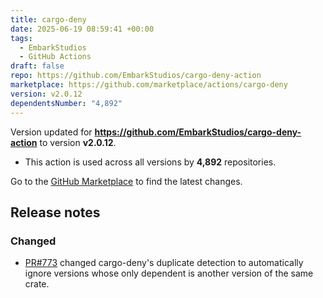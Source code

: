 ```yaml
---
title: cargo-deny
date: 2025-06-19 08:59:41 +00:00
tags:
  - EmbarkStudios
  - GitHub Actions
draft: false
repo: https://github.com/EmbarkStudios/cargo-deny-action
marketplace: https://github.com/marketplace/actions/cargo-deny
version: v2.0.12
dependentsNumber: "4,892"
---
```



Version updated for **https://github.com/EmbarkStudios/cargo-deny-action** to version **v2.0.12**.
- This action is used across all versions by **4,892** repositories.

Go to the [GitHub Marketplace](https://github.com/marketplace/actions/cargo-deny) to find the latest changes.

## Release notes

### Changed
- [PR#773](https://github.com/EmbarkStudios/cargo-deny/pull/773) changed cargo-deny's duplicate detection to automatically ignore versions whose only dependent is another version of the same crate.
